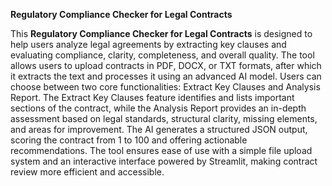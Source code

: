 **Regulatory Compliance Checker for Legal Contracts**

This **Regulatory Compliance Checker for Legal Contracts** is designed to help users analyze legal agreements by extracting key clauses and evaluating compliance, clarity, completeness, and overall quality. The tool allows users to upload contracts in PDF, DOCX, or TXT formats, after which it extracts the text and processes it using an advanced AI model. Users can choose between two core functionalities: Extract Key Clauses and Analysis Report. The Extract Key Clauses feature identifies and lists important sections of the contract, while the Analysis Report provides an in-depth assessment based on legal standards, structural clarity, missing elements, and areas for improvement. The AI generates a structured JSON output, scoring the contract from 1 to 100 and offering actionable recommendations. The tool ensures ease of use with a simple file upload system and an interactive interface powered by Streamlit, making contract review more efficient and accessible.
